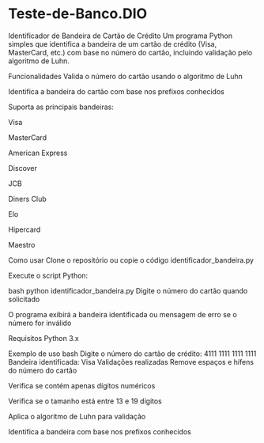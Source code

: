 # Teste-de-Banco.DIO
Identificador de Bandeira de Cartão de Crédito
Um programa Python simples que identifica a bandeira de um cartão de crédito (Visa, MasterCard, etc.) com base no número do cartão, incluindo validação pelo algoritmo de Luhn.

Funcionalidades
Valida o número do cartão usando o algoritmo de Luhn

Identifica a bandeira do cartão com base nos prefixos conhecidos

Suporta as principais bandeiras:

Visa

MasterCard

American Express

Discover

JCB

Diners Club

Elo

Hipercard

Maestro

Como usar
Clone o repositório ou copie o código identificador_bandeira.py

Execute o script Python:

bash
python identificador_bandeira.py
Digite o número do cartão quando solicitado

O programa exibirá a bandeira identificada ou mensagem de erro se o número for inválido

Requisitos
Python 3.x

Exemplo de uso
bash
Digite o número do cartão de crédito: 4111 1111 1111 1111
Bandeira identificada: Visa
Validações realizadas
Remove espaços e hífens do número do cartão

Verifica se contém apenas dígitos numéricos

Verifica se o tamanho está entre 13 e 19 dígitos

Aplica o algoritmo de Luhn para validação

Identifica a bandeira com base nos prefixos conhecidos
